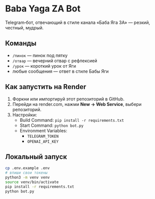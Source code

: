 # Baba Yaga ZA Bot

Telegram‑бот, отвечающий в стиле канала «Баба Яга ЗА» — резкий, честный, мудрый.

## Команды
- `/пинок` — пинок под пятку  
- `/отвар` — вечерний отвар с рефлексией  
- `/урок` — короткий урок от Яги  
- любые сообщения — ответ в стиле Бабы Яги

## Как запустить на Render
1. Форкни или импортируй этот репозиторий в GitHub.
2. Перейди на render.com, нажми **New → Web Service**, выбери репозиторий.
3. Настройки:
   - Build Command: `pip install -r requirements.txt`
   - Start Command: `python bot.py`
   - Environment Variables:
     - `TELEGRAM_TOKEN`
     - `OPENAI_API_KEY`

## Локальный запуск
```bash
cp .env.example .env
# впиши свои токены
python3 -m venv venv
source venv/bin/activate
pip install -r requirements.txt
python bot.py
```
